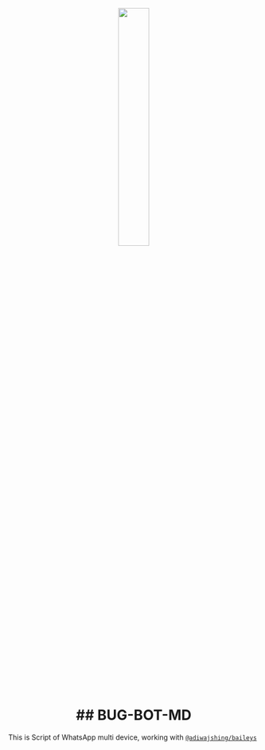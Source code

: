 
<p align="center">
	<img src="https://telegra.ph/file/61fc5cf9340a1f09f360a.jpg" width="35%" style="margin-left: auto;margin-right: auto;display: block;">
</p>
<h1 align="center">## BUG-BOT-MD</h1>

This is Script of WhatsApp multi device, working with [`@adiwajshing/baileys`](https://github.com/adiwajshing/baileys)

